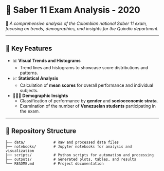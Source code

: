 # 📝 **Saber 11 Exam Analysis - 2020**  

🚀 *A comprehensive analysis of the Colombian national Saber 11 exam, focusing on trends, demographics, and insights for the Quindío department.*  

---

## **🌟 Key Features**  
- 📊 **Visual Trends and Histograms**  
   - Trend lines and histograms to showcase score distributions and patterns.  
- 📈 **Statistical Analysis**  
   - Calculation of **mean scores** for overall performance and individual subjects.  
- 🧑‍🤝‍🧑 **Demographic Insights**  
   - Classification of performance by **gender** and **socioeconomic strata**.  
   - Examination of the number of **Venezuelan students** participating in the exam.  

---

## **📂 Repository Structure**  
```plaintext  
├── data/             # Raw and processed data files  
├── notebooks/        # Jupyter notebooks for analysis and visualization  
├── scripts/          # Python scripts for automation and processing  
├── outputs/          # Generated plots, tables, and results  
└── README.md         # Project documentation  

